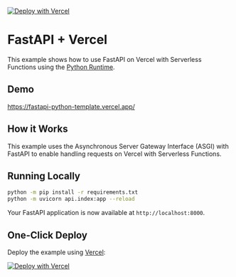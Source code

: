 [![Deploy with Vercel](https://vercel.com/button)](https://vercel.com/new/clone?repository-url=https%3A%2F%2Fgithub.com%2Fhc8sea%2Ffastapi-python-template&demo-title=FastAPI%203%20%2B%20Vercel&demo-description=Use%20FastAPI%203%20on%20Vercel%20with%20Serverless%20Functions%20using%20the%20Python%20Runtime.&demo-url=https%3A%2F%2Ffastapi-python-template.vercel.app%2F&demo-image=https://miro.medium.com/v2/resize:fit:640/1*dpXAaEpwsJcs2UbZEp5jJw.png)

# FastAPI + Vercel

This example shows how to use FastAPI on Vercel with Serverless Functions using the [Python Runtime](https://vercel.com/docs/concepts/functions/serverless-functions/runtimes/python).

## Demo

https://fastapi-python-template.vercel.app/

## How it Works

This example uses the Asynchronous Server Gateway Interface (ASGI) with FastAPI to enable handling requests on Vercel with Serverless Functions.

## Running Locally

```bash
python -m pip install -r requirements.txt
python -m uvicorn api.index:app --reload
```

Your FastAPI application is now available at `http://localhost:8000`.

## One-Click Deploy

Deploy the example using [Vercel](https://vercel.com?utm_source=github&utm_medium=readme&utm_campaign=vercel-examples):

[![Deploy with Vercel](https://vercel.com/button)](https://vercel.com/new/clone?repository-url=https%3A%2F%2Fgithub.com%2Fhc8sea%2Ffastapi-python-template&demo-title=FastAPI%203%20%2B%20Vercel&demo-description=Use%20FastAPI%203%20on%20Vercel%20with%20Serverless%20Functions%20using%20the%20Python%20Runtime.&demo-url=https%3A%2F%2Ffastapi-python-template.vercel.app%2F&demo-image=https://miro.medium.com/v2/resize:fit:640/1*dpXAaEpwsJcs2UbZEp5jJw.png)
